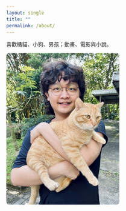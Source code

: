 ```yaml
---
layout: single
title: ""
permalink: /about/
---
```


喜歡橘貓、小狗、男孩；動畫、電影與小說。

<img src="/assets/images/orangecat.jpg" alt="橘貓" style="width:300px; border-radius:8px;">
